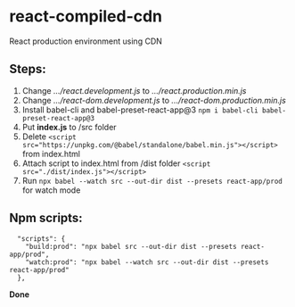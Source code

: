 # react-compiled-cdn

React production environment using CDN

## Steps:

1. Change *.../react.development.js* to *.../react.production.min.js*
2. Change *.../react-dom.development.js* to *.../react-dom.production.min.js*
3. Install babel-cli and babel-preset-react-app@3 `npm i babel-cli babel-preset-react-app@3`
4. Put **index.js** to /src folder
5. Delete `<script src="https://unpkg.com/@babel/standalone/babel.min.js"></script>` from index.html
6. Attach script to index.html from /dist folder `<script src="./dist/index.js"></script>`
7. Run `npx babel --watch src --out-dir dist --presets react-app/prod` for watch mode

## Npm scripts:

```
  "scripts": {
    "build:prod": "npx babel src --out-dir dist --presets react-app/prod",
    "watch:prod": "npx babel --watch src --out-dir dist --presets react-app/prod"
  },
```

**Done**

